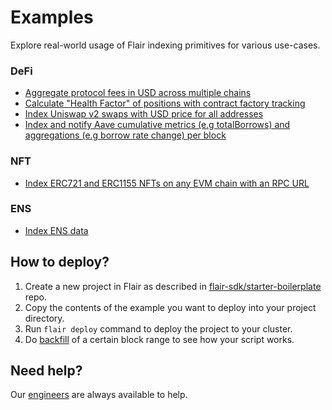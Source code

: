 # Examples

Explore real-world usage of Flair indexing primitives for various use-cases.

### DeFi

* [Aggregate protocol fees in USD across multiple chains](./aggregate-protocol-fees-in-usd/README.md)
* [Calculate "Health Factor" of positions with contract factory tracking](./health-factor-with-factory-tracking/README.md)
* [Index Uniswap v2 swaps with USD price for all addresses](./uniswap-v2-events-from-all-contracts-with-usd-price/README.md)
* [Index and notify Aave cumulative metrics (e.g totalBorrows) and aggregations (e.g borrow rate change) per block](./aave-position-borrow-rate-notification/README.md)

### NFT

* [Index ERC721 and ERC1155 NFTs on any EVM chain with an RPC URL](./erc721-and-erc1155-nft-indexing/README.md)

### ENS

* [Index ENS data](./ens-indexing/README.md)

## How to deploy?

1. Create a new project in Flair as described in [flair-sdk/starter-boilerplate](https://github.com/flair-sdk/starter-boilerplate) repo.
2. Copy the contents of the example you want to deploy into your project directory.
3. Run `flair deploy` command to deploy the project to your cluster.
4. Do [backfill](https://docs.flair.dev/reference/cli-commands#flair-backfill) of a certain block range to see how your script works.

## Need help?

Our [engineers](https://docs.flair.dev/talk-to-an-engineer) are always available to help.
